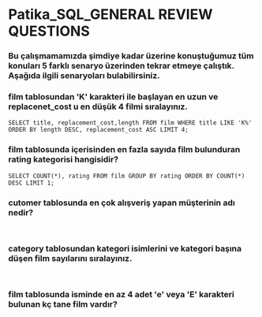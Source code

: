 

# Patika_SQL_GENERAL REVIEW QUESTIONS

### Bu çalışmamamızda şimdiye kadar üzerine konuştuğumuz tüm konuları 5 farklı senaryo üzerinden tekrar etmeye çalıştık. Aşağıda ilgili senaryoları bulabilirsiniz.

### film tablosundan 'K' karakteri ile başlayan en uzun ve replacenet_cost u en düşük 4 filmi sıralayınız.

``` SELECT title, replacement_cost,length FROM film WHERE title LIKE 'K%' ORDER BY length DESC, replacement_cost ASC LIMIT 4; ```

### film tablosunda içerisinden en fazla sayıda film bulunduran rating kategorisi hangisidir?

``` SELECT COUNT(*), rating FROM film GROUP BY rating ORDER BY COUNT(*) DESC LIMIT 1; ```

### cutomer tablosunda en çok alışveriş yapan müşterinin adı nedir?

```   ```

### category tablosundan kategori isimlerini ve kategori başına düşen film sayılarını sıralayınız.

```  ```

### film tablosunda isminde en az 4 adet 'e' veya 'E' karakteri bulunan kç tane film vardır?

```  ```
